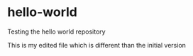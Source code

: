 # hello-world
Testing the hello world repository

This is my edited file which is different than the initial version
